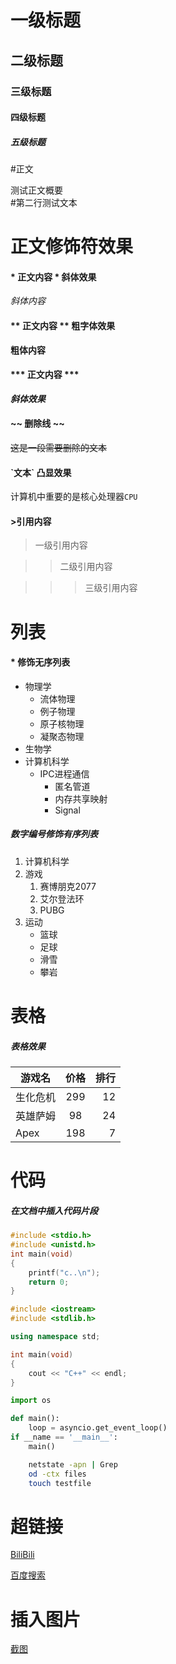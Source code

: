 # 一级标题

## 二级标题

### 三级标题

#### 四级标题

##### 五级标题

#正文

测试正文概要<br>
\#第二行测试文本

# 正文修饰符效果

#### \* 正文内容 \* 斜体效果

*斜体内容*

#### \*\* 正文内容 \*\* 粗字体效果

**粗体内容**

#### \*\*\* 正文内容 \*\*\*

***斜体效果***

#### \~\~ 删除线 \~\~

~~这是一段需要删除的文本~~

#### \`文本\` 凸显效果

计算机中重要的是核心处理器`CPU`

#### \>引用内容

> 一级引用内容

>> 二级引用内容

>>> 三级引用内容

# 列表

#### \* 修饰无序列表

* 物理学
  * 流体物理
  * 例子物理
  * 原子核物理
  * 凝聚态物理
* 生物学
* 计算机科学
  * IPC进程通信
    * 匿名管道
    * 内存共享映射
    * Signal

##### 数字编号修饰有序列表
1. 计算机科学
2. 游戏
   1. 赛博朋克2077
   2. 艾尔登法环
   3. PUBG
3. 运动
   * 篮球
   * 足球
   * 滑雪
   * 攀岩

# 表格

##### 表格效果

游戏名|价格|排行
--|:--:|--:
生化危机|299|12
英雄萨姆|98|24
Apex|198|7

# 代码

##### 在文档中插入代码片段

```c
#include <stdio.h>
#include <unistd.h>
int main(void)
{
	printf("c..\n");
	return 0;
}
```

```cpp
#include <iostream>
#include <stdlib.h>

using namespace std;

int main(void)
{
	cout << "C++" << endl;
}
```

```python
import os

def main():
	loop = asyncio.get_event_loop()
if __name == '__main__':
	main()
```

```bash
	netstate -apn | Grep
	od -ctx files
	touch testfile
```

# 超链接

[BiliBili](https://www.bilibili.com "点击B站")

[百度搜索](https://www.baidu.com "点击跳转到百度")

# 插入图片

[截图](https://allall02.baidupcs.com/file/5c13e4db3tc3e615d3f2b28558659a22?bkt=en-660aa7a193f4106daac2d571585d44977bb2968f4d0cd605b03aa9c94dab4cb42a2dda4bd9b8260e459e8a4b3a25cd9b462096be655bce894d42140bd360da48&fid=742254273-250528-910112552954274&time=1650165484&sign=FDTAXUbGERQlBHSKfWqi-DCb740ccc5511e5e8fedcff06b081203-6D%2FhV60MmOrfo0ceAAD6xcQgez4%3D&to=80&size=26652&sta_dx=26652&sta_cs=0&sta_ft=png&sta_ct=0&sta_mt=0&fm2=MH%2CBaoding%2CAnywhere%2C%2Cheilongjiang%2Cct&ctime=1650165252&mtime=1650165252&resv0=-1&resv1=0&resv2=rlim&resv3=5&resv4=26652&vuk=742254273&iv=2&htype=&randtype=&tkbind_id=0&newver=1&newfm=1&secfm=1&flow_ver=3&pkey=en-262b4f382c5ba28721f3a402c6f81a8cef7467a1be16795a6d726f283a4a34dad0f6da77d36b740ace67bde2c2aa42ae96d49e31cf86e159305a5e1275657320&expires=8h&rt=pr&r=536057626&vbdid=4081339682&fin=aaa.png&fn=aaa.png&rtype=1&dp-logid=163517450392231832&dp-callid=0.1&hps=1&tsl=0&csl=0&fsl=-1&csign=gZxvcuC3qkMlXbJgjpScimGmIOU%3D&so=0&ut=1&uter=4&serv=0&uc=1620348632&ti=64f8e1e7bd8d5efe1e50130a5488c86e7b12af5a3d5b3c49305a5e1275657320&hflag=30&from_type=1&adg=c_9b6953d3d989d5f44188123c60eba879&reqlabel=250528_f_161aedf5559bec7cbcb92941e81c9798_-1_6c2fa450b01893ab0da1d128cabf521e&by=themis "点击阅览图片")


